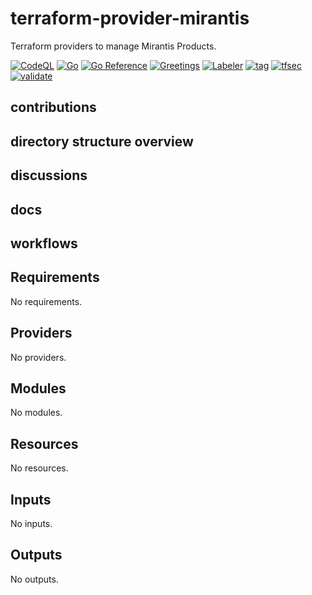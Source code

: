 # terraform-provider-mirantis

Terraform providers to manage Mirantis Products.

[![CodeQL](https://github.com/Mirantis/terraform-provider-mirantis/actions/workflows/codeql-analysis.yml/badge.svg)](https://github.com/Mirantis/terraform-provider-mirantis/actions/workflows/codeql-analysis.yml)
[![Go](https://github.com/Mirantis/terraform-provider-mirantis/actions/workflows/go.yml/badge.svg?branch=main)](https://github.com/Mirantis/terraform-provider-mirantis/actions/workflows/go.yml)
[![Go Reference](https://pkg.go.dev/badge/github.com/Mirantis/terraform-provider-mirantis.svg)](https://pkg.go.dev/github.com/Mirantis/terraform-provider-mirantis)
[![Greetings](https://github.com/Mirantis/terraform-provider-mirantis/actions/workflows/greetings.yml/badge.svg?branch=main)](https://github.com/Mirantis/terraform-provider-mirantis/actions/workflows/greetings.yml)
[![Labeler](https://github.com/Mirantis/terraform-provider-mirantis/actions/workflows/label.yml/badge.svg)](https://github.com/Mirantis/terraform-provider-mirantis/actions/workflows/label.yml)
[![tag](https://github.com/Mirantis/terraform-provider-mirantis/actions/workflows/tag.yml/badge.svg)](https://github.com/Mirantis/terraform-provider-mirantis/actions/workflows/tag.yml)
[![tfsec](https://github.com/Mirantis/terraform-provider-mirantis/actions/workflows/tfsec.yaml/badge.svg)](https://github.com/Mirantis/terraform-provider-mirantis/actions/workflows/tfsec.yaml)
[![validate](https://github.com/Mirantis/terraform-provider-mirantis/actions/workflows/validate.yml/badge.svg)](https://github.com/Mirantis/terraform-provider-mirantis/actions/workflows/validate.yml)

## contributions

## directory structure overview

## discussions

## docs

## workflows

<!-- BEGIN_TF_DOCS -->
## Requirements

No requirements.

## Providers

No providers.

## Modules

No modules.

## Resources

No resources.

## Inputs

No inputs.

## Outputs

No outputs.
<!-- END_TF_DOCS -->
